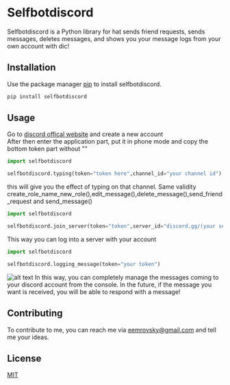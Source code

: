 # Selfbotdiscord

Selfbotdiscord is a Python library for hat sends friend requests, sends messages, deletes messages, and shows you your message logs from your own account with dic!

## Installation

Use the package manager [pip](https://pip.pypa.io/en/stable/) to install selfbotdiscord.

```bash
pip install selfbotdiscord
```

## Usage
Go to [discord offical website](https://discord.com/register) and create a new account                 
                             After then enter the application part, put it in phone mode and copy the bottom token part without ""

```python
import selfbotdiscord

selfbotdiscord.typing(token="token here",channel_id="your channel id")
```
this will give you the effect of typing on that channel.
Same validity
create_role_name_new_role(),edit_message(),delete_message(),send_friend_request and send_message()

```python
import selfbotdiscord

selfbotdiscord.join_server(token="token",server_id="discord.gg/(your server id)")
```
This way you can log into a server with your account
```python
import selfbotdiscord

selfbotdiscord.logging_message(token="your token")
```
![alt text](https://i.imgur.com/XF6oARC_d.webp?maxwidth=760&fidelity=grand)
In this way, you can completely manage the messages coming to your discord account from the console. In the future, if the message you want is received, you will be able to respond with a message!

             

## Contributing
To contribute to me, you can reach me via eemrovsky@gmail.com and tell me your ideas.


## License
[MIT](https://choosealicense.com/licenses/mit/)